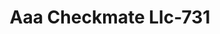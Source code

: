 ---
f_zip-code: 62201
f_state-code: IL
title: Aaa Checkmate Llc-731
f_phone: 618-274-0739
f_city-only: Saint Louis
f_address: 327 Missouri Ave Ste 506 East Saint Louis
f_location-unique-id: '731'
slug: aaa-checkmate-llc-731
updated-on: '2024-05-30T13:46:58.046Z'
created-on: '2024-05-30T13:36:59.803Z'
published-on: '2024-05-30T13:54:32.469Z'
f_city-state: cms/city/saint-louis-il.md
f_company: cms/company/aaa-checkmate-llc.md
f_state: cms/state/illinois.md
layout: '[payday-loan].html'
tags: payday-loan
---